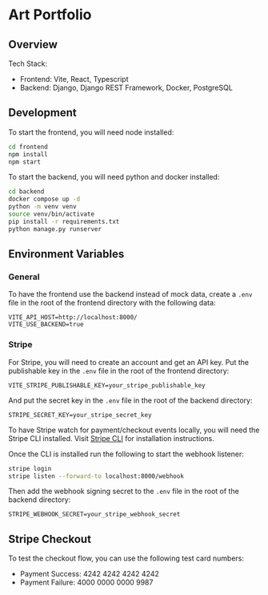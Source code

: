 # Art Portfolio

## Overview

Tech Stack:

- Frontend: Vite, React, Typescript
- Backend: Django, Django REST Framework, Docker, PostgreSQL

## Development

To start the frontend, you will need node installed:

```bash
cd frontend
npm install
npm start
```

To start the backend, you will need python and docker installed:

```bash
cd backend
docker compose up -d
python -m venv venv
source venv/bin/activate
pip install -r requirements.txt
python manage.py runserver
```

## Environment Variables

### General

To have the frontend use the backend instead of mock data, create a `.env` file in the root of the frontend directory with the following data:

```
VITE_API_HOST=http://localhost:8000/
VITE_USE_BACKEND=true
```

### Stripe

For Stripe, you will need to create an account and get an API key. Put the publishable key in the `.env` file in the root of the frontend directory:

```
VITE_STRIPE_PUBLISHABLE_KEY=your_stripe_publishable_key
```

And put the secret key in the `.env` file in the root of the backend directory:

```
STRIPE_SECRET_KEY=your_stripe_secret_key
```

To have Stripe watch for payment/checkout events locally, you will need the Stripe CLI installed. Visit [Stripe CLI](https://stripe.com/docs/stripe-cli) for installation instructions.

Once the CLI is installed run the following to start the webhook listener:

```bash
stripe login
stripe listen --forward-to localhost:8000/webhook
```

Then add the webhook signing secret to the `.env` file in the root of the backend directory:

```
STRIPE_WEBHOOK_SECRET=your_stripe_webhook_secret
```

## Stripe Checkout

To test the checkout flow, you can use the following test card numbers:

- Payment Success: 4242 4242 4242 4242
- Payment Failure: 4000 0000 0000 9987
